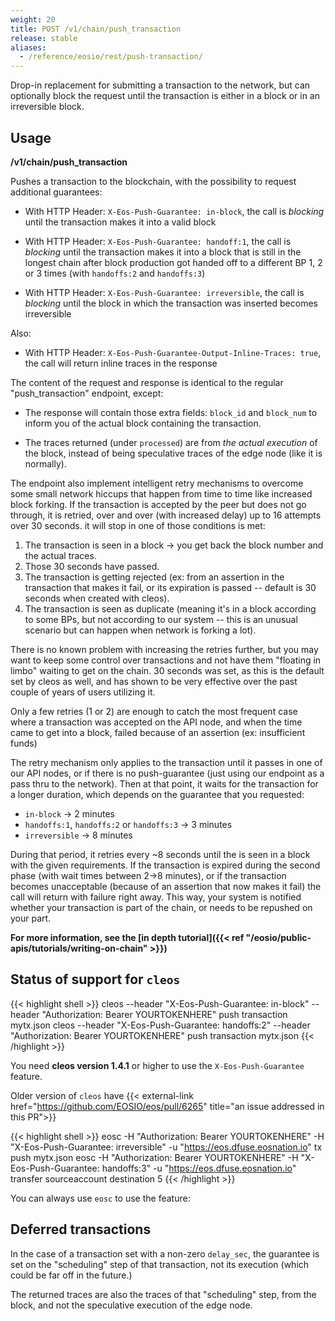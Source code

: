 ```yaml
---
weight: 20
title: POST /v1/chain/push_transaction
release: stable
aliases:
  - /reference/eosio/rest/push-transaction/
---
```


Drop-in replacement for submitting a transaction to the network, but can optionally block the request until the transaction is either in a block or in an irreversible block.

## Usage

**/v1/chain/push_transaction**

Pushes a transaction to the blockchain, with the possibility to request
additional guarantees:

  * With HTTP Header: `X-Eos-Push-Guarantee: in-block`, the call is *blocking* until the transaction makes it into a valid block

  * With HTTP Header: `X-Eos-Push-Guarantee: handoff:1`, the call is *blocking* until the transaction makes it into a block that is still in the longest chain after block production got handed off to a different BP 1, 2 or 3 times (with `handoffs:2` and `handoffs:3`)

  * With HTTP Header: `X-Eos-Push-Guarantee: irreversible`, the call is *blocking* until the block in which the transaction was inserted becomes irreversible

Also:

  * With HTTP Header: `X-Eos-Push-Guarantee-Output-Inline-Traces: true`, the call will return inline traces in the response

The content of the request and response is identical to the regular
"push_transaction" endpoint, except:

  * The response will contain those extra fields: `block_id` and
    `block_num` to inform you of the actual block containing the
    transaction.

  * The traces returned (under `processed`) are from *the actual
    execution* of the block, instead of being speculative traces of
    the edge node (like it is normally).

The endpoint also implement intelligent retry mechanisms to overcome some small network hiccups that happen from time to time like increased block forking. If the transaction is accepted by the peer but does not go through, it is retried, over and over (with increased delay) up to 16 attempts over 30 seconds.
it will stop in one of those conditions is met:

 1. The transaction is seen in a block -> you get back the block number and the actual traces.
 1. Those 30 seconds have passed.
 1. The transaction is getting rejected (ex: from an assertion in the transaction that makes it fail, or its expiration is passed -- default is 30 seconds when created with cleos).
 1. The transaction is seen as duplicate (meaning it's in a block according to some BPs, but not according to our system -- this is an unusual scenario but can happen when network is forking a lot).

There is no known problem with increasing the retries further, but you may want to keep some control over transactions and not have them "floating in limbo" waiting to get on the chain. 30 seconds was set, as this is the default set by cleos as well, and has shown to be very effective over the past couple of years of users utilizing it.

Only a few retries (1 or 2) are enough to catch the most frequent case where a transaction was accepted on the API node, and when the time came to get into a block, failed because of an assertion (ex: insufficient funds)

The retry mechanism only applies to the transaction until it passes in one of our API nodes, or if there is no push-guarantee (just using our endpoint as a pass thru to the network).
Then at that point, it waits for the transaction for a longer duration, which depends on the guarantee that you requested:

 * `in-block` -> 2 minutes
 * `handoffs:1`, `handoffs:2` or `handoffs:3` -> 3 minutes
 * `irreversible` -> 8 minutes

During that period, it retries every ~8 seconds until the is seen in a block with the given requirements. If the transaction is expired during the second phase (with wait times between 2->8 minutes), or if the transaction becomes unacceptable (because of an assertion that now makes it fail) the call will return with failure right away. This way, your system is notified whether your transaction is part of the chain, or needs to be repushed on your part.

**For more information, see the [in depth tutorial]({{< ref "/eosio/public-apis/tutorials/writing-on-chain" >}})**

## Status of support for `cleos`

{{< highlight shell >}}
cleos --header "X-Eos-Push-Guarantee: in-block" --header "Authorization: Bearer YOURTOKENHERE" push transaction mytx.json
cleos --header "X-Eos-Push-Guarantee: handoffs:2" --header "Authorization: Bearer YOURTOKENHERE" push transaction mytx.json
{{< /highlight >}}

You need **cleos version 1.4.1** or higher to use the `X-Eos-Push-Guarantee` feature.

Older version of `cleos` have
{{< external-link href="https://github.com/EOSIO/eos/pull/6265" title="an issue addressed in this PR">}}

{{< highlight shell >}}
eosc -H "Authorization: Bearer YOURTOKENHERE" -H "X-Eos-Push-Guarantee: irreversible" -u "https://eos.dfuse.eosnation.io" tx push mytx.json
eosc -H "Authorization: Bearer YOURTOKENHERE" -H "X-Eos-Push-Guarantee: handoffs:3" -u "https://eos.dfuse.eosnation.io" transfer sourceaccount destination 5
{{< /highlight >}}

You can always use `eosc` to use the feature:


## Deferred transactions

In the case of a transaction set with a non-zero `delay_sec`, the guarantee
is set on the "scheduling" step of that transaction, not its execution
(which could be far off in the future.)

The returned traces are also the traces of that "scheduling" step,
from the block, and not the speculative execution of the edge node.
